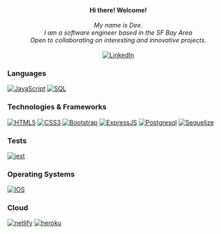 <p align="center">
    <b>Hi there! Welcome! </b><br><br>
    <i>
        My name is Dee.<br>
        I am a software engineer based in the SF Bay Area<br>
        Open to collaborating on interesting and innovative projects.<br>
    </i><br>
    <a href="https://www.linkedin.com/in/abdualimova">
        <img src="https://img.shields.io/badge/LinkedIn-blue?style=flat-square&logo=linkedin" alt="LinkedIn">
    </a>

### Languages
[![JavaScript](https://img.shields.io/badge/javascript-black?style=for-the-badge&logo=javascript)](https://github.com/dilshoda0202)
[![SQL](https://img.shields.io/badge/sql-black?style=for-the-badge&logo=mysql)](https://github.com/dilshoda0202)

### Technologies & Frameworks
[![HTML5](https://img.shields.io/badge/html5-black?style=for-the-badge&logo=html5)](https://github.com/dilshoda0202)
[![CSS3](https://img.shields.io/badge/css3-black?style=for-the-badge&logo=css3)](https://github.com/dilshoda0202)
[![Bootstrap](https://img.shields.io/badge/Bootstrap-563D7C?style=for-the-badge&logo=bootstrap&logoColor=white)](https://github.com/dilshoda0202)
[![ExpressJS](https://img.shields.io/badge/Express.js-404D59?style=for-the-badge)](https://github.com/dilshoda0202)
[![Postgresql](https://img.shields.io/badge/PostgreSQL-316192?style=for-the-badge&logo=postgresql&logoColor=white)](https://github.com/dilshoda0202)
[![Sequelize](https://img.shields.io/badge/sequelize-323330?style=for-the-badge&logo=sequelize&logoColor=blue)](https://github.com/dilshoda0202)

    
### Tests
[![jest](https://img.shields.io/badge/Jest-323330?style=for-the-badge&logo=Jest&logoColor=white)](https://github.com/dilshoda0202)

### Operating Systems
[![IOS](https://img.shields.io/badge/iOS-000000?style=for-the-badge&logo=ios&logoColor=white)](https://github.com/dilshoda0202)
    
### Cloud 
[![netlify](https://img.shields.io/badge/Netlify-00C7B7?style=for-the-badge&logo=netlify&logoColor=white)](https://github.com/dilshoda0202)
[![heroku](https://img.shields.io/badge/Heroku-430098?style=for-the-badge&logo=heroku&logoColor=white)](https://github.com/dilshoda0202)

    


<!---
dilshoda0202/dilshoda0202 is a ✨ special ✨ repository because its `README.md` (this file) appears on your GitHub profile.
You can click the Preview link to take a look at your changes.
--->
